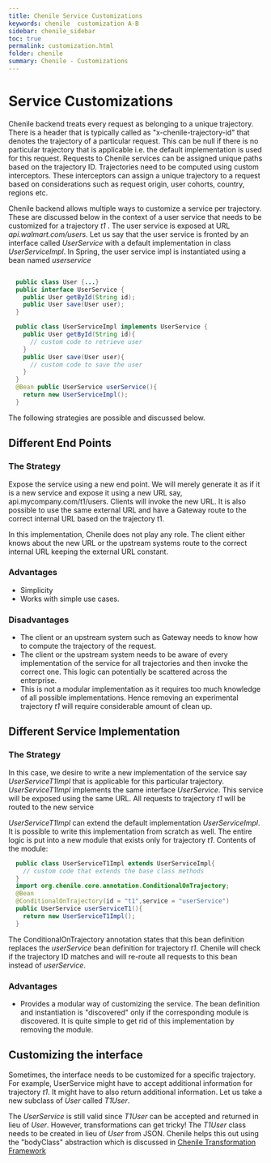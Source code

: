 ```yaml
---
title: Chenile Service Customizations
keywords: chenile  customization A-B
sidebar: chenile_sidebar
toc: true
permalink: customization.html
folder: chenile
summary: Chenile - Customizations
---
```


# Service Customizations
Chenile backend treats every request as belonging to a unique trajectory. There is a header that is typically called as "x-chenile-trajectory-id" that denotes the trajectory of a particular request. This can be null if there is no particular trajectory that is applicable i.e. the default implementation is used for this request. Requests to Chenile services can be assigned unique paths based on the trajectory ID. Trajectories need to be computed using custom interceptors. These interceptors can assign a unique trajectory to a request based on considerations such as request origin, user cohorts, country, regions etc. 

Chenile backend allows multiple ways to customize a service per trajectory. These are discussed below in the context of a user service that needs to be customized for a trajectory _t1_ . The user service is exposed at URL _api.walmart.com/users_. Let us say that the user service is fronted by an interface called _UserService_ with a default implementation in class _UserServiceImpl_. In Spring, the user service impl is instantiated using a bean named _userservice_ 

```java

  public class User {...}
  public interface UserService {
    public User getById(String id);
    public User save(User user);
  }

  public class UserServiceImpl implements UserService {
    public User getById(String id){
      // custom code to retrieve user
    }
    public User save(User user){
      // custom code to save the user
    }
  }
  @Bean public UserService userService(){
  	return new UserServiceImpl();
  }

```

The following strategies are possible and discussed below.

## Different End Points
### The Strategy
Expose the service using a new end point. 
We will merely generate it as if it is a new service and expose it using a new URL say, api.mycompany.com/t1/users. Clients will invoke the new URL. It is also possible to use the same external URL and have a Gateway route to the correct internal URL based on the trajectory t1. 

In this implementation, Chenile does not play any role. The client either knows about the new URL or the upstream systems route to the correct internal URL keeping the external URL constant. 
### Advantages
* Simplicity
* Works with simple use cases. 
### Disadvantages
* The client or an upstream system such as Gateway needs to know how to compute the trajectory of the request. 
* The client or the upstream system needs to be aware of every implementation of the service for all trajectories and then invoke the correct one. This logic can potentially be scattered across the enterprise.
* This is not a modular implementation as it requires too much knowledge of all possible implementations. Hence removing an experimental trajectory _t1_ will require considerable amount of clean up. 

## Different Service Implementation
### The Strategy
In this case, we desire to write a new implementation of the service say _UserServiceT1Impl_ that is applicable for this particular trajectory. _UserServiceT1Impl_ implements the same interface _UserService_. This service will be exposed using the same URL. All requests to trajectory _t1_ will be routed to the new service

_UserServiceT1Impl_ can extend the default implementation _UserServiceImpl_. It is possible to write this implementation from scratch as well. 
The entire logic is put into a new module that exists only for trajectory _t1_. 
Contents of the module:
```java
  public class UserServiceT1Impl extends UserServiceImpl{
    // custom code that extends the base class methods
  }
  import org.chenile.core.annotation.ConditionalOnTrajectory;
  @Bean 
  @ConditionalOnTrajectory(id = "t1",service = "userService") 
  public UserService userServiceT1(){
  	return new UserServiceT1Impl();
  }

```

The ConditionalOnTrajectory annotation states that this bean definition replaces the _userService_ bean definition for trajectory _t1_. Chenile will check if the trajectory ID matches and will re-route all requests to this bean instead of _userService_. 
### Advantages
* Provides a modular way of customizing the service. The bean definition and instantiation is "discovered" only if the corresponding module is discovered. It is quite simple to get rid of this implementation by removing the module.

## Customizing the interface
Sometimes, the interface needs to be customized for a specific trajectory. For example, UserService might have to
accept additional information for trajectory _t1_. It might have to also return additional information. Let us take a new subclass of _User_ called _T1User_. 

The _UserService_ is still valid since _T1User_ can be accepted and returned in lieu of _User_. However, transformations can get tricky! The _T1User_ class needs to be created in lieu of _User_ from JSON. Chenile helps this out using the "bodyClass" abstraction which is discussed in [Chenile Transformation Framework](transform)


